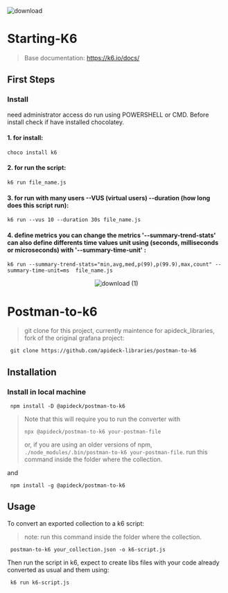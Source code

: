 ![download](https://user-images.githubusercontent.com/93552647/152650021-b0f0a5a9-f778-4acf-a69b-d17eaa54f713.png)
# Starting-K6                                                                                                                      
>
> Base documentation: https://k6.io/docs/

## First Steps

### Install

need administrator access do run using POWERSHELL or CMD. 
Before install check if have installed chocolatey.
#### 1. for install: 
<pre><code>choco install k6</code></pre>

#### 2. for run the script: 
<pre><code>k6 run file_name.js</code></pre>

#### 3. for run with many users --VUS (virtual users) --duration (how long does this script run): 
<pre><code>k6 run --vus 10 --duration 30s file_name.js</code></pre>

#### 4. define metrics you can change the metrics '--summary-trend-stats' can also define differents time values unit using (seconds, milliseconds or microseconds) with '--summary-time-unit'  : 
<pre><code>k6 run --summary-trend-stats="min,avg,med,p(99),p(99.9),max,count" --summary-time-unit=ms  file_name.js
</code></pre>






<div align="center">

![download (1)](https://user-images.githubusercontent.com/93552647/152675277-5438e153-f098-476e-9594-0b86b3d7ad89.png)

</div>

# Postman-to-k6
>
> git clone for this project, currently maintence for apideck_libraries, fork of the original grafana project: 
```shell 
 git clone https://github.com/apideck-libraries/postman-to-k6 
 ```
>
## Installation

### Install in local machine

```shell
 npm install -D @apideck/postman-to-k6
```

>Note that this will require you to run the converter with 
><pre><code>npx @apideck/postman-to-k6 your-postman-file</code></pre>
>or, if you are using an older versions of npm, `./node_modules/.bin/postman-to-k6 your-postman-file`.
>run this command inside the folder where the collection.



and

```shell
 npm install -g @apideck/postman-to-k6
```

## Usage

To convert an exported collection to a k6 script:
>note: run this command inside the folder where the collection.

```shell
 postman-to-k6 your_collection.json -o k6-script.js
```

Then run the script in k6, expect to create libs files with your code already converted as usual and them using:

```shell
 k6 run k6-script.js
```



